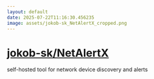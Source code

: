 ```yaml
---
layout: default
date: 2025-07-22T11:16:30.456235
image: assets/jokob-sk_NetAlertX_cropped.png
---
```


# [jokob-sk/NetAlertX](https://github.com/jokob-sk/NetAlertX)

self-hosted tool for network device discovery and alerts
